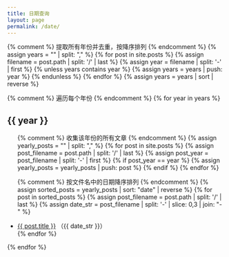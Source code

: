 ```yaml
---
title: 日期查询
layout: page
permalink: /date/
---
```


{% comment %} 提取所有年份并去重，按降序排列 {% endcomment %}
{% assign years = "" | split: "," %}
{% for post in site.posts %}
  {% assign filename = post.path | split: '/' | last %}
  {% assign year = filename | split: '-' | first %}
  {% unless years contains year %}
    {% assign years = years | push: year %}
  {% endunless %}
{% endfor %}
{% assign years = years | sort | reverse %}

{% comment %} 遍历每个年份 {% endcomment %}
{% for year in years %}
  <h2>{{ year }}</h2>
  <ul>
  {% comment %} 收集该年份的所有文章 {% endcomment %}
  {% assign yearly_posts = "" | split: "," %}
  {% for post in site.posts %}
    {% assign post_filename = post.path | split: '/' | last %}
    {% assign post_year = post_filename | split: '-' | first %}
    {% if post_year == year %}
      {% assign yearly_posts = yearly_posts | push: post %}
    {% endif %}
  {% endfor %}
  
  {% comment %} 按文件名中的日期降序排列 {% endcomment %}
  {% assign sorted_posts = yearly_posts | sort: "date" | reverse %}
  {% for post in sorted_posts %}
    {% assign post_filename = post.path | split: '/' | last %}
    {% assign date_str = post_filename | split: '-' | slice: 0,3 | join: "-" %}
    <li>
      <a href="{{ post.url }}">{{ post.title }}</a>
      <span class="post-date">（{{ date_str }}）</span>
    </li>
  {% endfor %}
  </ul>
{% endfor %}